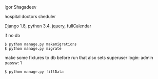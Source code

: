 Igor Shagadeev

hospital doctors sheduler

Django 1.8, python 3.4, jquery, fullCalendar




if no db

    $ python manage.py makemigrations
    $ python manage.py migrate

make some fixtures to db before run
that also sets superuser 
login: admin
passw: 1

    $ python manage.py fillData
